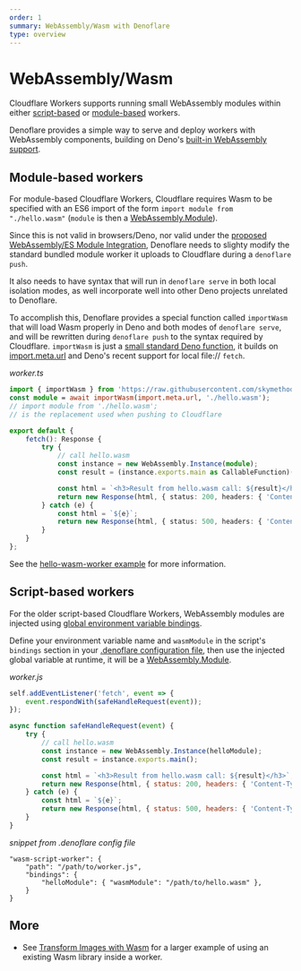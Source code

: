 ```yaml
---
order: 1
summary: WebAssembly/Wasm with Denoflare
type: overview
---
```


# WebAssembly/Wasm

Cloudflare Workers supports running small WebAssembly modules within either [script-based](https://blog.cloudflare.com/webassembly-on-cloudflare-workers/) or [module-based](https://blog.cloudflare.com/workers-javascript-modules/#are-there-non-javascript-modules) workers.

Denoflare provides a simple way to serve and deploy workers with WebAssembly components, building on Deno's [built-in WebAssembly support](https://deno.land/manual@v1.23.0/webassembly).

## Module-based workers

For module-based Cloudflare Workers, Cloudflare requires Wasm to be specified with an ES6 import of the form `import module from "./hello.wasm"` (`module` is then a [WebAssembly.Module](https://developer.mozilla.org/en-US/docs/Web/JavaScript/Reference/Global_Objects/WebAssembly/Module)).

Since this is not valid in browsers/Deno, nor valid under the [proposed WebAssembly/ES Module Integration](https://github.com/WebAssembly/esm-integration/tree/main/proposals/esm-integration#webassemblyes-module-integration), Denoflare needs to slighty modify the standard bundled module worker it uploads to Cloudflare during a `denoflare push`.

It also needs to have syntax that will run in `denoflare serve` in both local isolation modes, as well incorporate well into other Deno projects unrelated to Denoflare.

To accomplish this, Denoflare provides a special function called `importWasm` that will load Wasm properly in Deno and both modes of `denoflare serve`, and will be rewritten during `denoflare push` to the syntax required by Cloudflare. `importWasm` is just a [small standard Deno function](https://github.com/skymethod/denoflare/blob/v0.5.3/common/import_wasm.ts), it builds on [import.meta.url](https://deno.land/manual/examples/module_metadata) and Deno's recent support for local file:// `fetch`.

*worker.ts*
```ts
import { importWasm } from 'https://raw.githubusercontent.com/skymethod/denoflare/v0.5.3/common/import_wasm.ts';
const module = await importWasm(import.meta.url, './hello.wasm');
// import module from './hello.wasm';
// is the replacement used when pushing to Cloudflare

export default {
    fetch(): Response {
        try {
            // call hello.wasm
            const instance = new WebAssembly.Instance(module);
            const result = (instance.exports.main as CallableFunction)();

            const html = `<h3>Result from hello.wasm call: ${result}</h3>`;
            return new Response(html, { status: 200, headers: { 'Content-Type': 'text/html; charset=utf-8' } });
        } catch (e) {
            const html = `${e}`;
            return new Response(html, { status: 500, headers: { 'Content-Type': 'text/html; charset=utf-8' } });
        }
    }
};
```

See the [hello-wasm-worker example](https://github.com/skymethod/denoflare/blob/v0.5.3/examples/hello-wasm-worker/hello.ts) for more information.

## Script-based workers

For the older script-based Cloudflare Workers, WebAssembly modules are injected using [global environment variable bindings](https://developers.cloudflare.com/workers/platform/environment-variables).

Define your environment variable name and `wasmModule` in the script's `bindings` section in your [.denoflare configuration file](/cli/configuration), then use the injected global variable at runtime, it will be a [WebAssembly.Module](https://developer.mozilla.org/en-US/docs/Web/JavaScript/Reference/Global_Objects/WebAssembly/Module).

*worker.js*
```js
self.addEventListener('fetch', event => {
    event.respondWith(safeHandleRequest(event));
});

async function safeHandleRequest(event) {
    try {
        // call hello.wasm
        const instance = new WebAssembly.Instance(helloModule);
        const result = instance.exports.main();

        const html = `<h3>Result from hello.wasm call: ${result}</h3>`;
        return new Response(html, { status: 200, headers: { 'Content-Type': 'text/html; charset=utf-8' } });
    } catch (e) {
        const html = `${e}`;
        return new Response(html, { status: 500, headers: { 'Content-Type': 'text/html; charset=utf-8' } });
    }
}
```

*snippet from .denoflare config file*
```jsonc
"wasm-script-worker": {
    "path": "/path/to/worker.js",
    "bindings": {
        "helloModule": { "wasmModule": "/path/to/hello.wasm" },
    }
}
```

## More

- See [Transform Images with Wasm](/examples/transform-images-wasm) for a larger example of using an existing Wasm library inside a worker.
